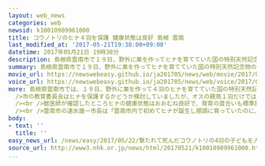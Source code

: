 ```yaml
---
layout: web_news
categories: web
newsid: k10010989961000
title: コウノトリのヒナ４羽を保護 健康状態は良好 島根 雲南
last_modified_at: '2017-05-21T19:38:00+09:00'
datetime: 2017年05月21日 19時38分
description: 島根県雲南市で１９日、野外に巣を作ってヒナを育てていた国の特別天然記念物のメスのコウノトリが誤って撃たれて死んだことを受け、市の教育委員会は、残ったオスの親鳥だけで子育てを続けるのは難しいと判断し、２１日、４羽のヒナを保護しました。
summary: 島根県雲南市で１９日、野外に巣を作ってヒナを育てていた国の特別天然記念物のメスのコウノトリが誤って撃たれて死んだことを受け、市の教育委員会は、残ったオスの親鳥だけで子育てを続けるのは難しいと判断し、２１日、４羽のヒナを保護しました。
movie_url: https://newswebeasy.github.io/ja201705/news/web/movie/2017/05/22/k10010989961000.mp4
voice_url: https://newswebeasy.github.io/ja201705/news/web/voice/2017/05/22/k10010989961000.mp3
more: 島根県雲南市では、１９日、野外に巣を作って４羽のヒナを育てていた国の特別天然記念物のコウノトリのメスが、野鳥のサギの駆除をしていた地元の猟友会のメンバーに誤って撃たれて死にました。<br
  />市の教育委員会はヒナを保護するかどうか検討していましたが、オスの親鳥１羽だけでは巣を空ける時間が長くなり、今後、ヒナが衰弱するおそれがあると判断し、２１日、高所作業車を巣に横付けしてヒナを保護しました。<br
  /><br />獣医師が確認したところヒナの健康状態はおおむね良好で、発育の度合いも標準的だということです。<br />ヒナは兵庫県豊岡市の「県立コウノトリの郷公園」で人工飼育されることになります。<br
  /><br />雲南市の速水雄一市長は「雲南市内で初めてヒナが誕生し順調に育っていたのに、親鳥が誤射により死亡したことは誠に残念だ。ヒナが無事に成長することを願うとともに、このようなことが二度と起こらないよう万全を期していく」というコメントを出しました。
body:
- text: ''
  title: ''
easy_news_url: /news/easy/2017/05/22/撃たれて死んだコウノトリの4羽の子どもを人が育てる/
source_url: http://www3.nhk.or.jp/news/html/20170521/k10010989961000.html
...
```

